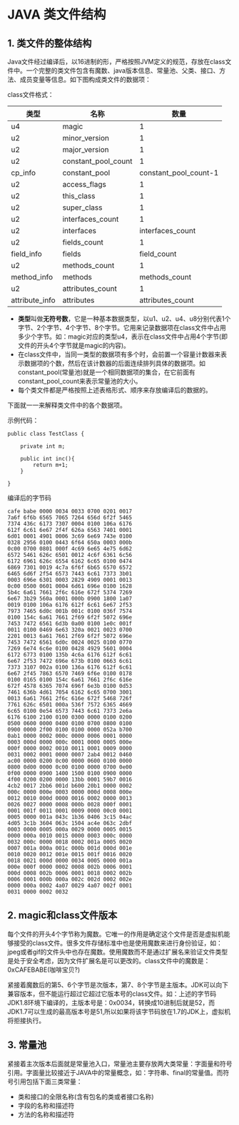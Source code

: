 # JAVA 类文件结构

 ## 1. 类文件的整体结构



Java文件经过编译后，以16进制的形，严格按照JVM定义的规范，存放在class文件中。一个完整的类文件包含有魔数、java版本信息、常量池、父类、接口、方法、成员变量等信息。如下图构成类文件的数据项：

class文件格式：

| 类型           | 名称                | 数量                  |
| -------------- | ------------------- | --------------------- |
| u4             | magic               | 1                     |
| u2             | minor_version       | 1                     |
| u2             | major_version       | 1                     |
| u2             | constant_pool_count | 1                     |
| cp_info        | constant_pool       | constant_pool_count-1 |
| u2             | access_flags        | 1                     |
| u2             | this_class          | 1                     |
| u2             | super_class         | 1                     |
| u2             | interfaces_count    | 1                     |
| u2             | interfaces          | interfaces_count      |
| u2             | fields_count        | 1                     |
| field_info     | fields              | field_count           |
| u2             | methods_count       | 1                     |
| method_info    | methods             | methods_count         |
| u2             | attributes_count    | 1                     |
| attribute_info | attributes          | attributes_count      |

* **类型**叫做**无符号数**，它是一种基本数据类型，以u1、u2、u4、u8分别代表1个字节、2个字节、4个字节、8个字节。它用来记录数据项在class文件中占用多少个字节。如：magic对应的类型u4，表示在class文件中占用4个字节(即文件的开头4个字节就是magic的内容)。
* 在class文件中，当同一类型的数据项有多个时，会前置一个容量计数器来表示数据项的个数，然后在该计数器的后面连续排列具体的数据项。如constant_pool(常量池)就是一个相同数据项的集合，在它前面有constant_pool_count来表示常量池的大小。
* 每个类文件都是严格按照上述表格形式、顺序来存放编译后的数据的。




下面就一一来解释类文件中的各个数据项。

示例代码：

```
public class TestClass {
	
	private int m;
	
	public int inc(){
		return m+1;
	}

}
```

编译后的字节码

 ```
cafe babe 0000 0034 0033 0700 0201 0017
7a6f 6f6b 6565 7065 7264 656d 6f2f 5465
7374 436c 6173 7307 0004 0100 106a 6176
612f 6c61 6e67 2f4f 626a 6563 7401 0001
6d01 0001 4901 0006 3c69 6e69 743e 0100
0328 2956 0100 0443 6f64 650a 0003 000b
0c00 0700 0801 000f 4c69 6e65 4e75 6d62
6572 5461 626c 6501 0012 4c6f 6361 6c56
6172 6961 626c 6554 6162 6c65 0100 0474
6869 7301 0019 4c7a 6f6f 6b65 6570 6572
6465 6d6f 2f54 6573 7443 6c61 7373 3b01
0003 696e 6301 0003 2829 4909 0001 0013
0c00 0500 0601 0004 6d61 696e 0100 1628
5b4c 6a61 7661 2f6c 616e 672f 5374 7269
6e67 3b29 560a 0001 000b 0900 1800 1a07
0019 0100 106a 6176 612f 6c61 6e67 2f53
7973 7465 6d0c 001b 001c 0100 036f 7574
0100 154c 6a61 7661 2f69 6f2f 5072 696e
7453 7472 6561 6d3b 0a00 0100 1e0c 001f
0011 0100 0469 6e63 320a 0021 0023 0700
2201 0013 6a61 7661 2f69 6f2f 5072 696e
7453 7472 6561 6d0c 0024 0025 0100 0770
7269 6e74 6c6e 0100 0428 4929 5601 0004
6172 6773 0100 135b 4c6a 6176 612f 6c61
6e67 2f53 7472 696e 673b 0100 0663 6c61
7373 3107 002a 0100 136a 6176 612f 6c61
6e67 2f45 7863 6570 7469 6f6e 0100 0178
0100 0165 0100 154c 6a61 7661 2f6c 616e
672f 4578 6365 7074 696f 6e3b 0100 0d53
7461 636b 4d61 7054 6162 6c65 0700 3001
0013 6a61 7661 2f6c 616e 672f 5468 726f
7761 626c 6501 000a 536f 7572 6365 4669
6c65 0100 0e54 6573 7443 6c61 7373 2e6a
6176 6100 2100 0100 0300 0000 0100 0200
0500 0600 0000 0400 0100 0700 0800 0100
0900 0000 2f00 0100 0100 0000 052a b700
0ab1 0000 0002 000c 0000 0006 0001 0000
0003 000d 0000 000c 0001 0000 0005 000e
000f 0000 0002 0010 0011 0001 0009 0000
0031 0002 0001 0000 0007 2ab4 0012 0460
ac00 0000 0200 0c00 0000 0600 0100 0000
0800 0d00 0000 0c00 0100 0000 0700 0e00
0f00 0000 0900 1400 1500 0100 0900 0000
4f00 0200 0200 0000 13bb 0001 59b7 0016
4cb2 0017 2bb6 001d b600 20b1 0000 0002
000c 0000 000e 0003 0000 000d 0008 000e
0012 0010 000d 0000 0016 0002 0000 0013
0026 0027 0000 0008 000b 0028 000f 0001
0001 001f 0011 0001 0009 0000 00c0 0001
0005 0000 001a 043c 1b36 0406 3c15 04ac
4d05 3c1b 3604 063c 1504 ac4e 063c 2dbf
0003 0000 0005 000a 0029 0000 0005 0015
0000 000a 0010 0015 0000 0003 000c 0000
0032 000c 0000 0018 0002 001a 0005 0020
0007 001a 000a 001c 000b 001d 000d 001e
0010 0020 0012 001e 0015 001f 0016 0020
0018 0021 000d 0000 0034 0005 0000 001a
000e 000f 0000 0002 0008 002b 0006 0001
000d 0008 002b 0006 0001 0018 0002 002b
0006 0001 000b 000a 002c 002d 0002 002e
0000 000a 0002 4a07 0029 4a07 002f 0001
0031 0000 0002 0032 
 ```




## 2. magic和class文件版本

每个文件的开头4个字节称为魔数。它唯一的作用是确定这个文件是否是虚拟机能够接受的class文件。很多文件存储标准中也是使用魔数来进行身份验证，如：jpeg或者gif的文件头中也存在魔数。使用魔数而不是通过扩展名来验证文件类型是处于安全考虑，因为文件扩展名是可以更改的。class文件中的魔数是：0xCAFEBABE(咖啡宝贝?)

紧接着魔数后的第5、6个字节是次版本，第7、8个字节是主版本。JDK可以向下兼容版本，但不能运行超过它超过它版本号的class文件。如：上述的字节码JDK1.8环境下编译的，主版本号是：0x0034，转换成10进制后就是52，而JDK1.7可以生成的最高版本号是51,所以如果将该字节码放在1.7的JDK上，虚拟机将拒接执行。

## 3. 常量池

紧接着主次版本后面就是常量池入口，常量池主要存放两大类常量：字面量和符号引用。字面量比较接近于JAVA中的常量概念，如：字符串、final的常量值。而符号引用包括下面三类常量：

* 类和接口的全限名称(含有包名的类或者接口名称)
* 字段的名称和描述符
* 方法的名称和描述符































